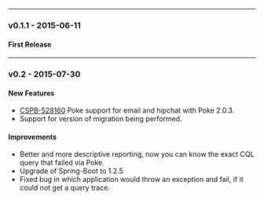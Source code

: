 
---  
### v0.1.1 - 2015-06-11  

#### First Release

---

### v0.2 - 2015-07-30

#### New Features  

* [CSPB-528160](https://jira/jira/browse/CSPB-528160) Poke support for email and hipchat with Poke 2.0.3.
* Support for version of migration being performed.  

#### Improvements  
* Better and more descriptive reporting, now you can know the exact CQL query that failed via Poke.
* Upgrade of Spring-Boot to 1.2.5
* Fixed bug in which application would throw an exception and fail, if it could not get a query trace.
